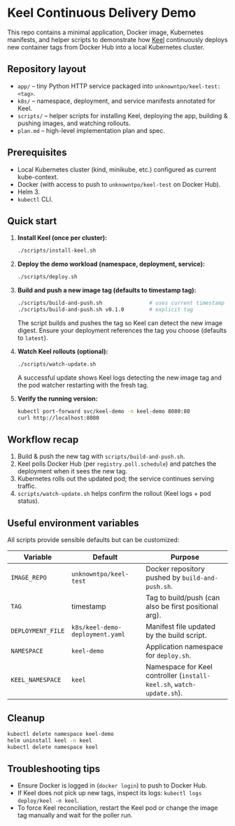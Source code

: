# Keel Continuous Delivery Demo

This repo contains a minimal application, Docker image, Kubernetes manifests, and helper scripts to demonstrate how [Keel](https://keel.sh) continuously deploys new container tags from Docker Hub into a local Kubernetes cluster.

## Repository layout

- `app/` – tiny Python HTTP service packaged into `unknowntpo/keel-test:<tag>`.
- `k8s/` – namespace, deployment, and service manifests annotated for Keel.
- `scripts/` – helper scripts for installing Keel, deploying the app, building & pushing images, and watching rollouts.
- `plan.md` – high-level implementation plan and spec.

## Prerequisites

- Local Kubernetes cluster (kind, minikube, etc.) configured as current kube-context.
- Docker (with access to push to `unknowntpo/keel-test` on Docker Hub).
- Helm 3.
- `kubectl` CLI.

## Quick start

1. **Install Keel (once per cluster):**
   ```bash
   ./scripts/install-keel.sh
   ```

2. **Deploy the demo workload (namespace, deployment, service):**
   ```bash
   ./scripts/deploy.sh
   ```

3. **Build and push a new image tag (defaults to timestamp tag):**
   ```bash
   ./scripts/build-and-push.sh               # uses current timestamp tag
   ./scripts/build-and-push.sh v0.1.0        # explicit tag
   ```
   The script builds and pushes the tag so Keel can detect the new image digest. Ensure your deployment references the tag you choose (defaults to `latest`).

4. **Watch Keel rollouts (optional):**
   ```bash
   ./scripts/watch-update.sh
   ```
   A successful update shows Keel logs detecting the new image tag and the pod watcher restarting with the fresh tag.

5. **Verify the running version:**
   ```bash
   kubectl port-forward svc/keel-demo -n keel-demo 8080:80
   curl http://localhost:8080
   ```

## Workflow recap

1. Build & push the new tag with `scripts/build-and-push.sh`.
2. Keel polls Docker Hub (per `registry.poll.schedule`) and patches the deployment when it sees the new tag.
3. Kubernetes rolls out the updated pod; the service continues serving traffic.
4. `scripts/watch-update.sh` helps confirm the rollout (Keel logs + pod status).

## Useful environment variables

All scripts provide sensible defaults but can be customized:

| Variable | Default | Purpose |
| --- | --- | --- |
| `IMAGE_REPO` | `unknowntpo/keel-test` | Docker repository pushed by `build-and-push.sh`. |
| `TAG` | timestamp | Tag to build/push (can also be first positional arg). |
| `DEPLOYMENT_FILE` | `k8s/keel-demo-deployment.yaml` | Manifest file updated by the build script. |
| `NAMESPACE` | `keel-demo` | Application namespace for `deploy.sh`. |
| `KEEL_NAMESPACE` | `keel` | Namespace for Keel controller (`install-keel.sh`, `watch-update.sh`). |

## Cleanup

```bash
kubectl delete namespace keel-demo
helm uninstall keel -n keel
kubectl delete namespace keel
```

## Troubleshooting tips

- Ensure Docker is logged in (`docker login`) to push to Docker Hub.
- If Keel does not pick up new tags, inspect its logs: `kubectl logs deploy/keel -n keel`.
- To force Keel reconciliation, restart the Keel pod or change the image tag manually and wait for the poller run.
